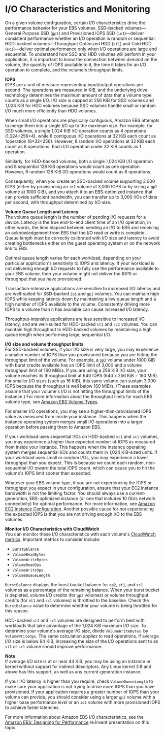 # I/O Characteristics and Monitoring<a name="ebs-io-characteristics"></a>

On a given volume configuration, certain I/O characteristics drive the performance behavior for your EBS volumes\. SSD\-backed volumes—General Purpose SSD \(`gp2`\) and Provisioned IOPS SSD \(`io1`\)—deliver consistent performance whether an I/O operation is random or sequential\. HDD\-backed volumes—Throughput Optimized HDD \(`st1`\) and Cold HDD \(`sc1`\)—deliver optimal performance only when I/O operations are large and sequential\. To understand how SSD and HDD volumes will perform in your application, it is important to know the connection between demand on the volume, the quantity of IOPS available to it, the time it takes for an I/O operation to complete, and the volume's throughput limits\. 

**IOPS**  
IOPS are a unit of measure representing input/output operations per second\. The operations are measured in KiB, and the underlying drive technology determines the maximum amount of data that a volume type counts as a single I/O\. I/O size is capped at 256 KiB for SSD volumes and 1,024 KiB for HDD volumes because SSD volumes handle small or random I/O much more efficiently than HDD volumes\. 

When small I/O operations are physically contiguous, Amazon EBS attempts to merge them into a single I/O up to the maximum size\. For example, for SSD volumes, a single 1,024 KiB I/O operation counts as 4 operations \(1,024÷256=4\), while 8 contiguous I/O operations at 32 KiB each count as 1operation \(8×32=256\)\. However, 8 random I/O operations at 32 KiB each count as 8 operations\. Each I/O operation under 32 KiB counts as 1 operation\.

Similarly, for HDD\-backed volumes, both a single 1,024 KiB I/O operation and 8 sequential 128 KiB operations would count as one operation\. However, 8 random 128 KiB I/O operations would count as 8 operations\.

Consequently, when you create an SSD\-backed volume supporting 3,000 IOPS \(either by provisioning an `io1` volume at 3,000 IOPS or by sizing a `gp2` volume at 1000 GiB\), and you attach it to an EBS\-optimized instance that can provide sufficient bandwidth, you can transfer up to 3,000 I/Os of data per second, with throughput determined by I/O size\. 

**Volume Queue Length and Latency**  
The volume queue length is the number of pending I/O requests for a device\. Latency is the true end\-to\-end client time of an I/O operation, in other words, the time elapsed between sending an I/O to EBS and receiving an acknowledgement from EBS that the I/O read or write is complete\. Queue length must be correctly calibrated with I/O size and latency to avoid creating bottlenecks either on the guest operating system or on the network link to EBS\.

Optimal queue length varies for each workload, depending on your particular application's sensitivity to IOPS and latency\. If your workload is not delivering enough I/O requests to fully use the performance available to your EBS volume, then your volume might not deliver the IOPS or throughput that you have provisioned\. 

Transaction\-intensive applications are sensitive to increased I/O latency and are well\-suited for SSD\-backed `io1` and `gp2` volumes\. You can maintain high IOPS while keeping latency down by maintaining a low queue length and a high number of IOPS available to the volume\. Consistently driving more IOPS to a volume than it has available can cause increased I/O latency\. 

Throughput\-intensive applications are less sensitive to increased I/O latency, and are well\-suited for HDD\-backed `st1` and `sc1` volumes\. You can maintain high throughput to HDD\-backed volumes by maintaining a high queue length when performing large, sequential I/O\.

**I/O size and volume throughput limits**  
For SSD\-backed volumes, if your I/O size is very large, you may experience a smaller number of IOPS than you provisioned because you are hitting the throughput limit of the volume\. For example, a `gp2` volume under 1000 GiB with burst credits available has an IOPS limit of 3,000 and a volume throughput limit of 160 MiB/s\. If you are using a 256 KiB I/O size, your volume reaches its throughput limit at 640 IOPS \(640 x 256 KiB = 160 MiB\)\. For smaller I/O sizes \(such as 16 KiB\), this same volume can sustain 3,000 IOPS because the throughput is well below 160 MiB/s\. \(These examples assume that your volume's I/O is not hitting the throughput limits of the instance\.\) For more information about the throughput limits for each EBS volume type, see [Amazon EBS Volume Types](EBSVolumeTypes.md)\. 

For smaller I/O operations, you may see a higher\-than\-provisioned IOPS value as measured from inside your instance\. This happens when the instance operating system merges small I/O operations into a larger operation before passing them to Amazon EBS\.

If your workload uses sequential I/Os on HDD\-backed `st1` and `sc1` volumes, you may experience a higher than expected number of IOPS as measured from inside your instance\. This happens when the instance operating system merges sequential I/Os and counts them in 1,024 KiB\-sized units\. If your workload uses small or random I/Os, you may experience a lower throughput than you expect\. This is because we count each random, non\-sequential I/O toward the total IOPS count, which can cause you to hit the volume's IOPS limit sooner than expected\.

Whatever your EBS volume type, if you are not experiencing the IOPS or throughput you expect in your configuration, ensure that your EC2 instance bandwidth is not the limiting factor\. You should always use a current\-generation, EBS\-optimized instance \(or one that includes 10 Gb/s network connectivity\) for optimal performance\. For more information, see [Amazon EC2 Instance Configuration](ebs-ec2-config.md)\. Another possible cause for not experiencing the expected IOPS is that you are not driving enough I/O to the EBS volumes\.

**Monitor I/O Characteristics with CloudWatch**  
You can monitor these I/O characteristics with each volume's [CloudWatch metrics](monitoring-volume-status.md)\. Important metrics to consider include:
+ `BurstBalance`
+ `VolumeReadBytes`
+ `VolumeWriteBytes`
+ `VolumeReadOps`
+ `VolumeWriteOps`
+ `VolumeQueueLength`

`BurstBalance` displays the burst bucket balance for `gp2`, `st1`, and `sc1` volumes as a percentage of the remaining balance\. When your burst bucket is depleted, volume I/O credits \(for `gp2` volumes\) or volume throughput credits \(for `st1` and `sc1` volumes\) is throttled to the baseline\. Check the `BurstBalance` value to determine whether your volume is being throttled for this reason\. 

HDD\-backed `st1` and `sc1` volumes are designed to perform best with workloads that take advantage of the 1,024 KiB maximum I/O size\. To determine your volume's average I/O size, divide `VolumeWriteBytes `by `VolumeWriteOps`\. The same calculation applies to read operations\. If average I/O size is below 64 KiB, increasing the size of the I/O operations sent to an `st1` or `sc1` volume should improve performance\. 

**Note**  
If average I/O size is at or near 44 KiB, you may be using an instance or kernel without support for indirect descriptors\. Any Linux kernel 3\.8 and above has this support, as well as any current\-generation instance\. 

If your I/O latency is higher than you require, check `VolumeQueueLength` to make sure your application is not trying to drive more IOPS than you have provisioned\. If your application requires a greater number of IOPS than your volume can provide, you should consider using a larger `gp2` volume with a higher base performance level or an `io1` volume with more provisioned IOPS to achieve faster latencies\.

For more information about Amazon EBS I/O characteristics, see the [Amazon EBS: Designing for Performance](https://www.youtube.com/watch?v=2wKgha8CZ_w) re:Invent presentation on this topic\.